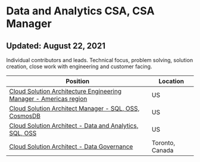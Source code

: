 # Data and Analytics CSA, CSA Manager
## Updated: August 22, 2021 

Individual contributors and leads. Technical focus, problem solving, solution creation, close work with engineering and customer facing. 

Position | Location
-------- | --------
[Cloud Solution Architecture Engineering Manager - Americas region](https://careers.microsoft.com/us/en/job/1135103/Cloud-Solution-Architecture-Engineering-Manager-US) | US
[Cloud Solution Architect Manager - SQL, OSS, CosmosDB](https://careers.microsoft.com/us/en/job/1042661/Cloud-Solution-Architect-Manager-SQL-OSS-Cosmos-DB) | US
[Cloud Solution Architect - Data and Analytics, SQL, OSS](https://careers.microsoft.com/us/en/job/1028143/Cloud-Solution-Architect-Data-Analytics) | US
[Cloud Solution Architect - Data Governance](https://careers.microsoft.com/us/en/job/1055413/Cloud-Solution-Architect-Data-Governance) | Toronto, Canada
